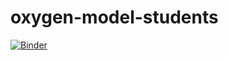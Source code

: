 # oxygen-model-students
[![Binder](https://mybinder.org/badge_logo.svg)](https://mybinder.org/v2/gh/camilleminaudo/oxygen-model-students/HEAD)
